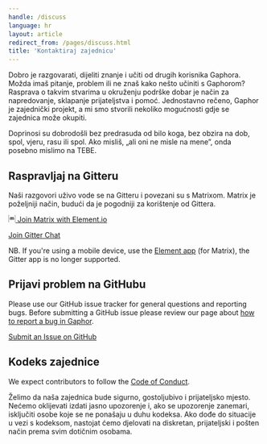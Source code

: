 ```yaml
---
handle: /discuss
language: hr
layout: article
redirect_from: /pages/discuss.html
title: 'Kontaktiraj zajednicu'
---
```


Dobro je razgovarati, dijeliti znanje i učiti od drugih korisnika
Gaphora. Možda imaš pitanje, problem ili ne znaš kako nešto učiniti s
Gaphorom? Rasprava o takvim stvarima u okruženju podrške dobar je način za
napredovanje, sklapanje prijateljstva i pomoć. Jednostavno rečeno, Gaphor je
zajednički projekt, a mi smo stvorili nekoliko mogućnosti gdje se zajednica
može okupiti.

Doprinosi su dobrodošli bez predrasuda od bilo koga, bez obzira na dob,
spol, vjeru, rasu ili spol. Ako misliš, „ali oni ne misle na mene”, onda
posebno mislimo na TEBE.

## Raspravljaj na Gitteru

Naši razgovori uživo vode se na Gitteru i povezani su s Matrixom. Matrix je
poželjniji način, budući da je pogodniji za korištenje od Gittera.

[<img src="/images/matrix_org.svg" alt="matrix.org" style="height: 1em" /> Join Matrix with Element.io](https://app.element.io/#/room/#gaphor_Lobby:gitter.im)

[<i class="fab fa-gitter"></i> Join Gitter Chat](https://gitter.im/gaphor/lobby)

NB. If you're using a mobile device, use the [Element
app](https://element.io/get-started) (for Matrix), the Gitter app is no
longer supported.

## Prijavi problem na GitHubu

Please use our GitHub issue tracker for general questions and reporting bugs.
Before submitting a GitHub issue please review our page about
<a href="../tutorials/report-bugs">how to report a bug in Gaphor</a>.

[<i class="fab fa-github"></i> Submit an Issue on GitHub](https://github.com/gaphor/gaphor/issues)

## Kodeks zajednice

We expect contributors to follow the [Code of
Conduct](https://github.com/gaphor/gaphor/blob/master/CODE_OF_CONDUCT.md).

Želimo da naša zajednica bude sigurno, gostoljubivo i prijateljsko
mjesto. Nećemo oklijevati izdati jasno upozorenje i, ako se upozorenje
zanemari, isključiti osobe koje se ne ponašaju u duhu kodeksa. Ako dođe do
situacije u vezi s kodeksom, nastojat ćemo djelovati na diskretan,
prijateljski i pošten način prema svim dotičnim osobama.
